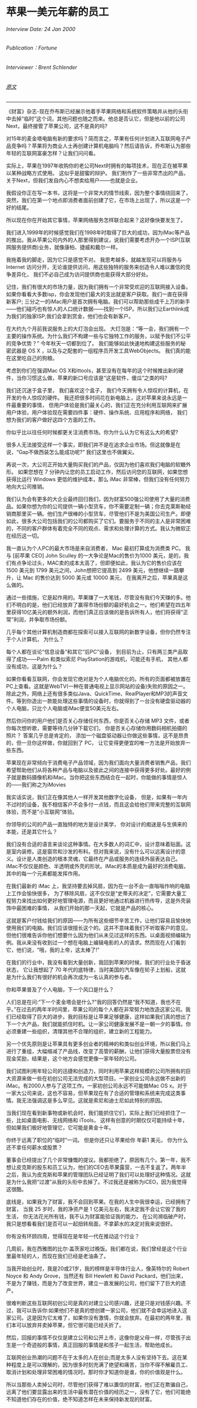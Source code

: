 # 苹果一美元年薪的员工

###### Interview Date: 24 Jan 2000
###### Publication：Fortune
###### Interviewer：Brent Schlender
###### [原文](https://archive.fortune.com/magazines/fortune/fortune_archive/2000/01/24/272277/index.htm)
---

《财富》杂志-现在乔布斯已经展示他着手苹果网络和系统软件策略并从他的头衔中去掉“临时”这个词，其他问题也随之而来。他总是否认它，但是他以前的公司Next，最终接管了苹果公司，这不是真的吗?

对15年的麦金塔电脑有新的要求吗？简而言之，苹果有任何计划进入互联网电子产品竞争吗？苹果将为商业人士再创建计算机电脑吗？然后请告诉，乔布斯认为那些年轻的互联网富豪怎样？让我们问问看。

实际上，苹果在1997年收购你的老公司Next时拥有的每项技术，现在正在被苹果以某种战略方式使用。
这似乎是甜蜜的辩护。
我们制作了一些非常杰出的产品，关于Next，但我们发自内心不想卖给用户——也就是企业。

我假设你正在写一本书，这将是一个非常大的情节线索，因为整个事情绕回来了，突然，我们在第一个地点即消费者面前创建了它，在市场上出现了，所以这是一个好的结尾。

所以现在你在开始其它事情，苹果网络服务怎样联合起来？这好像快要发生了。

我们进入1999年的时候感觉我们在1998年时取得了巨大的成功，因为iMac等产品的推出。我从苹果公司内外的人那里得到建议，说我们需要考虑开办一个ISP(互联网服务提供商)业务，就像康柏、捷威和戴尔一样。

我拖着我的脚走，因为它只是感觉不对。 我思考越多，就越发现可以将服务与 Internet 访问分开，无论谁提供访问，用这些独特的服务来创造令人难以置信的竞争差异化， 我们不必自己成为访问提供商也能获得大部分好处。

记住，我们有很大的市场力量，因为我们拥有一个非常受欢迎的互联网接入设备。如果你看看大多数isp，你会发现他们最大的支出就是客户获取。我们一直在获得新客户; 三分之一的iMac用户是首次拥有电脑。我们可以帮助那些成千上万的新手——他们碰巧也有惊人的人口统计数据——找到一个ISP。所以我们让Earthlink成为我们的独家ISP;我们会拿到赏金，他们也会有新客户。

在大约九个月前我说服务上的大灯泡会出现。 大灯泡是：“等一会，我们拥有一个主要的操作系统。为什么我们不构建一些与它独特工作的服务，以赋予我们不公平的竞争优势？” 今年秋天一切都到位了。 我们能够如此快速地构建这些服务的秘密武器是 OS X ，以及与之配套的一组程序员开发工具WebObjects。 我们真的能在这里吃自己的狗粮。

考虑到你们在强调Mac OS X和ittools，甚至没有在每年的这个时候推出新的硬件，当你习惯这么做，苹果的新口号应该是“这是软件，傻瓜”之类的吗?

我们还沉迷于盒子里， 我们喜欢这个盒子， 我们今天拥有令人惊叹的计算机，在开发的令人惊叹的硬件。 我还把很多时间花在新电脑上，这对苹果来说永远是一件最重要的事情， 但用户体验是我们最关心的，我们正在充分利用互联网来扩展用户体验，用户体验现在需要四件事：硬件、操作系统、应用程序和网络， 我们想为我们的客户做好这四个方面的工作。

你似乎比以往任何时候都更关注消费市场。你为什么认为它有这么大的希望?

很多人无法接受这样一个事实，即我们并不是在追求企业市场。但这就像是在说，“Gap不做西装怎么能成功呢?” 我们这里也不做翼尖。

再说一次，大公司正开始大量购买我们的产品，仅因为他们喜欢我们电脑的软糖外形。 如果您想在 7 分钟内让您的员工启动工作，然后访问您的互联网，如果您想获得比运行 Windows 更低的维护成本，那么 iMac 非常棒，但我们没有任何努力地向大公司推销。

我们认为会有更多的大企业最终回归我们，因为财富500强公司使用了大量的消费品。如果你想为你的公司提供一辆小型货车，你不需要定制一辆；你去克莱斯勒经销商那里买一辆。他们生产很棒的小型货车，尽管他们不是为美国公司生产。即便如此，很多大公司包括我们的公司都购买了它们。要服务于不同的主人是非常困难的，不同的客户群体有着完全不同的观点、需求和处理计算的方式。我认为微软正在经历这一切。

我一直认为个人PC的最大市场是来自消费者， Mac 最初打算成为消费类 PC。 我与 [前苹果 CEO] John Sculley 的一大争论是Mac的售价为1000 美元，是的，我们有点争论过头，MAC卖的成本太高了，但即便如此，我认为它的售价应该在 1500 美元到 1799 美元之间，John想把它提高到 2499 美元，他想继续一路攀升，让 Mac 的售价达到 5000 美元或 10000 美元， 在我离开之后，苹果真是这么做的。

通过一些措施，它是起作用的。苹果赚了一大笔钱，尽管没有我们今天赚的多。他们不明白的是，他们已经放弃了赢得市场份额的最好机会之一。他们希望在四五年里获得10亿美元的额外利润，而他们真正应该做的是告诉所有人，他们将获得“正常”利润，并争取市场份额。

几乎每个其他计算机制造商都在探索可以接入互联网的新数字设备，但你仍然专注于个人计算机， 为什么？

每个人都在谈论“信息设备”和其它“后PC”设备， 到目前为止，只有两三类产品取得了成功——Palm 和类似索尼 PlayStation的游戏机，可能还有手机， 其他人都没有成功，这是为什么？

如果你看看互联网，你会发现它绝对是为个人电脑优化的。所有的页面都被放置在PC上查看。这就是WebTV(一种在普通电视上显示网站的设备)失败的原因之一。除此之外，网络上还有很多类似Java、QuickTime、RealPlayer和MP3的声音文件。等到你造出一款能处理这些事情的设备时，你就得到了一台没有硬盘驱动器的个人电脑，只比个人电脑或iMac便宜50美元左右。

然后你问你的用户他们是否关心存储任何东西，你是否关心存储 MP3 文件，或者你每次想听歌，需要等待几分钟下载它们， 你是否关心存储你用数码相机拍摄的照片？ 答案几乎总是肯定的， 添加一个磁盘驱动器让你做这些事情，这不是昂贵的，但一旦你这样做，你就回到了 PC， 让它变得更便宜的唯一方法是开始放弃一些东西。

苹果现在非常倾向于消费电子产品领域，因为我们面向大量消费者销售产品，我们希望帮助他们从将各种产品与电脑以及彼此之间的连接中获得更多好处。最好的例子就是数码摄像机和iMac。当你把这些东西结合在一起时，你能做的事情是惊人的——我们称之为iMovies

我实话实说，我们正在像其他人一样开发其他数字化设备， 但是，如果有一年内不过时的设备，我不相信客户不会多付一点钱，而且这会给他们带来完整的互联网体验，而不是”小互联网”体验。

你领导的公司的产品一直独特的地方是设计美学， 你对设计的痴迷是与生俱来的本能，还是其它什么？

我们没有合适的语言来谈论这种事情。在大多数人的词汇中，设计意味着贴面。这是室内装修。这是窗帘和沙发的布料。但对我来说，没有什么可以远离设计的意义。设计是人类创造的根本灵魂，它最终在产品或服务的连续外层表达自己。iMac不仅仅是颜色、半透明或外壳的形状。iMac的本质是成为最好的消费电脑，其中的每一个元素都能发挥作用。

在我们最新的 iMac 上，我坚持要去掉风扇，因为在一台不会一直嗡嗡作响的电脑上工作会愉快很多， 为了移除风扇，这不仅仅是“史蒂夫的决定”，它需要大量工程努力来找出如何更好地管理电源，而且更好地通过机器进行热传导，这是外壳装饰中最困难的事情， 从我们开始的那一天起，它就是产品的核心。

这就是客户付钱给我们的原因——为所有这些细节辛苦工作，让他们容易且愉快地使用我们的电脑。我们应该很擅长这个的。这并不意味着我们不听取客户的意见，但他们很难告诉你他们想要什么因为他们从未见过这样的东西。以桌面视频编辑为例。我从来没有收到过一个想在电脑上编辑电影的人的请求。然而现在人们看到它，他们说，“哦，我的上帝，这太棒了!”

在我们的行业中，我没有看到大量创新，我回到苹果的时候，我们的行业处于昏迷状态， 它让我想起了 70 年代的底特律，当时美国的汽车像在轮子上划船，这就是为什么我们有很好的机会再次成为一名认真的参与者。

你和苹果普及了个人电脑，下一个风口是什么？

人们总是在问:“下一个麦金塔会是什么?”我的回答仍然是“我不知道，我也不在乎。”在过去的两年半时间里，苹果公司的每个人都在非常努力地改造这家公司。我们已经取得了巨大的进步。我的目标是让苹果足够健康，这样如果我们真的想出了下一个大产品，我们就能抓住时机。让一家公司健康发展不是一朝一夕的事情。你必须重建一些组织，清理其他不合理的组织，建立新的工程能力。

另一个优先原则是让苹果具有更多创业者的精神的和类似创业环境，所以我们马上进行了重组，大幅缩减了产品线，改变了高管的薪酬，让他们获得大量股票但没有现金奖励，结果是，这个地方会感觉更像一家年轻的公司。

我们试图利用年轻公司的迅捷和创造力，同时利用苹果这样规模的公司所拥有的巨大资源来做一些在初创公司无法完成的大型项目。一家创业公司永远做不出新的iMac。有2000人参与了这项工作。一家初创公司永远不可能做Mac OS x。对于一家大公司来说，这也不容易，但苹果现在有了合适的管理和系统来完成这类事情。我无法强调这是多么罕见。这就是索尼和迪士尼如此特别的原因。

当我们现在看到新事物或新机会时，我们能抓住它们，实际上我们已经抓住了一些，比如桌面电影、无线网络和 iTools， 这样有创意的时期仅仅可能持续十年，但如果我们极好地管理它，它可能是黄金十年。

你终于远离了职位的“临时”一词。 但是你还只让苹果给你 年薪1 美元， 你为什么还不拿任何薪水或股票？

董事会已经提出了几个非常慷慨的提议。我都拒绝了，原因有几个。第一年，我不想让皮克斯的股东和员工认为，他们的CEO去苹果露营，一去不复返了。两年半之后，我认为皮克斯和苹果的管理团队已经证明了我们可以处理好这种情况。这就是为什么我把“过渡”从我的头衔中去掉了。不过我还是被称为iCEO，因为我觉得这很酷。

底线是，如果我为了财富，我不会回到苹果。在我的人生中我很幸运，已经拥有了财富， 当我 25 岁时，我的净资产是 1 亿美元左右，我决定我不会让它毁了我的生活， 你无法花光所有钱，我不认为财富能验证我的能力， 在公司濒临破产时，我只是想看看我们是否可以一起扭转局面，不拿薪水的决定对我来说很好。

你有没有环顾四周，觉得现在是年轻一代在推动这个行业？

几周前，我在西雅图的比尔·盖茨家吃过晚饭。我们都在说，我们曾经是这个行业里最年轻的人，而现在我们已经是老油条了。

当我开始创业时，我是20或21岁，我的榜样是半导体行业人，像英特尔的 Robert Noyce 和 Andy Grove，当然还有 Bill Hewlett 和 David Packard，他们出来，不是为了赚钱，而是为了改变世界，建立一直发展的公司，他们留下了巨大的遗产。

很难判断这些互联网初创公司是真的对建立公司感兴趣，还是只是对钱感兴趣。不过，我可以告诉你:如果他们不是真的想创建一家公司，他们就不会幸运地进入这家公司。这是因为它太难了，如果你没有激情，你就会放弃。在最初的两年里，我们本可以放弃并卖掉苹果，但它很可能已经夭折了。

然后，回报的事情不仅仅是建立公司和公开上市，这像你是父母一样，尽管孩子出生是一个奇迹般的事情，真正回报的事情是和孩子一起生活，帮助他成长。

互联网创业热潮的问题不在于太多的人在创业;而是太多人没有坚持下去。这在某种程度上是可以理解的，因为很多时刻充满了绝望和痛苦，当你不得不解雇员工、取消计划和处理非常困难的情况时。那时你才知道你是谁，你的价值观是什么。

所以当那些人卖掉公司时，尽管他们获得了难以置信的财富，他们正在欺骗自己，远离了他们要显露出来的生活中最有潜在价值的经历之一，没有了它，他们可能绝不知道他们存在的价值，绝不知道怎样在未来保持新发现的财富。


